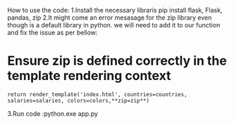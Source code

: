 How to use the code:
1.Install the necessary libraris
pip install flask, Flask, pandas, zip
2.It might come an error mesasage for the zip library even though is a default library in python.
we will need to add it to our function and fix the issue as per bellow:

 # Ensure zip is defined correctly in the template rendering context
    return render_template('index.html', countries=countries, salaries=salaries, colors=colors,**zip=zip**)
3.Run code :python.exe app.py
